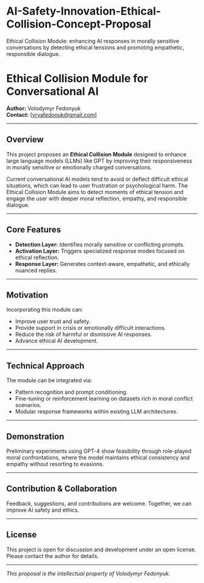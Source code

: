 # AI-Safety-Innovation-Ethical-Collision-Concept-Proposal
Ethical Collision Module: enhancing AI responses in morally sensitive conversations by detecting ethical tensions and promoting empathetic, responsible dialogue.
# Ethical Collision Module for Conversational AI

**Author:** Volodymyr Fedonyuk  
**Contact:** [vryafedonuk@gmail.com]

---

## Overview

This project proposes an **Ethical Collision Module** designed to enhance large language models (LLMs) like GPT by improving their responsiveness in morally sensitive or emotionally charged conversations.

Current conversational AI models tend to avoid or deflect difficult ethical situations, which can lead to user frustration or psychological harm. The Ethical Collision Module aims to detect moments of ethical tension and engage the user with deeper moral reflection, empathy, and responsible dialogue.

---

## Core Features

- **Detection Layer:** Identifies morally sensitive or conflicting prompts.
- **Activation Layer:** Triggers specialized response modes focused on ethical reflection.
- **Response Layer:** Generates context-aware, empathetic, and ethically nuanced replies.

---

## Motivation

Incorporating this module can:

- Improve user trust and safety.
- Provide support in crisis or emotionally difficult interactions.
- Reduce the risk of harmful or dismissive AI responses.
- Advance ethical AI development.

---

## Technical Approach

The module can be integrated via:

- Pattern recognition and prompt conditioning.
- Fine-tuning or reinforcement learning on datasets rich in moral conflict scenarios.
- Modular response frameworks within existing LLM architectures.

---

## Demonstration

Preliminary experiments using GPT-4 show feasibility through role-played moral confrontations, where the model maintains ethical consistency and empathy without resorting to evasions.

---

## Contribution & Collaboration

Feedback, suggestions, and contributions are welcome. Together, we can improve AI safety and ethics.

---

## License

This project is open for discussion and development under an open license. Please contact the author for details.

---

*This proposal is the intellectual property of Volodymyr Fedonyuk.*
